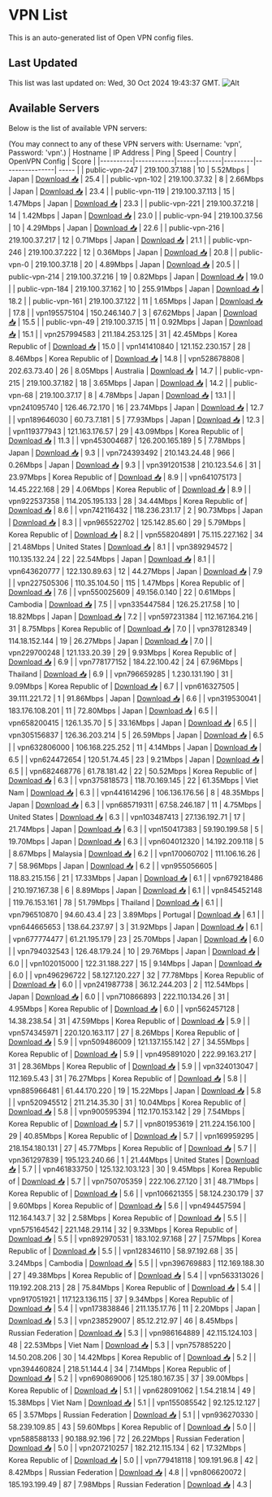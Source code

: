 # VPN List

This is an auto-generated list of Open VPN config files.

## Last Updated

This list was last updated on: Wed, 30 Oct 2024 19:43:37 GMT.
![Alt](https://repobeats.axiom.co/api/embed/186b98318ef1479477931607c1ad7d823f12451f.svg "Repobeats analytics image")

## Available Servers

Below is the list of available VPN servers:

(You may connect to any of these VPN servers with: Username: 'vpn', Password: 'vpn'.)
| Hostname | IP Address | Ping | Speed | Country | OpenVPN Config | Score |
|----------|------------|------|-------|---------|----------------| ----- |
| public-vpn-247 | 219.100.37.188 | 10 | 5.52Mbps | Japan | [Download 📥](./configs/server_0_JP.ovpn) | 25.4 |
| public-vpn-102 | 219.100.37.32 | 8 | 2.66Mbps | Japan | [Download 📥](./configs/server_1_JP.ovpn) | 23.4 |
| public-vpn-119 | 219.100.37.113 | 15 | 1.47Mbps | Japan | [Download 📥](./configs/server_2_JP.ovpn) | 23.3 |
| public-vpn-221 | 219.100.37.218 | 14 | 1.42Mbps | Japan | [Download 📥](./configs/server_3_JP.ovpn) | 23.0 |
| public-vpn-94 | 219.100.37.56 | 10 | 4.29Mbps | Japan | [Download 📥](./configs/server_4_JP.ovpn) | 22.6 |
| public-vpn-216 | 219.100.37.217 | 12 | 0.71Mbps | Japan | [Download 📥](./configs/server_5_JP.ovpn) | 21.1 |
| public-vpn-246 | 219.100.37.222 | 12 | 0.36Mbps | Japan | [Download 📥](./configs/server_6_JP.ovpn) | 20.8 |
| public-vpn-0 | 219.100.37.18 | 20 | 4.89Mbps | Japan | [Download 📥](./configs/server_7_JP.ovpn) | 20.5 |
| public-vpn-214 | 219.100.37.216 | 19 | 0.82Mbps | Japan | [Download 📥](./configs/server_8_JP.ovpn) | 19.0 |
| public-vpn-184 | 219.100.37.162 | 10 | 255.91Mbps | Japan | [Download 📥](./configs/server_9_JP.ovpn) | 18.2 |
| public-vpn-161 | 219.100.37.122 | 11 | 1.65Mbps | Japan | [Download 📥](./configs/server_10_JP.ovpn) | 17.8 |
| vpn195575104 | 150.246.140.7 | 3 | 67.62Mbps | Japan | [Download 📥](./configs/server_11_JP.ovpn) | 15.5 |
| public-vpn-49 | 219.100.37.15 | 11 | 0.92Mbps | Japan | [Download 📥](./configs/server_12_JP.ovpn) | 15.1 |
| vpn257994583 | 211.184.253.125 | 31 | 42.45Mbps | Korea Republic of | [Download 📥](./configs/server_13_KR.ovpn) | 15.0 |
| vpn141410840 | 121.152.230.157 | 28 | 8.46Mbps | Korea Republic of | [Download 📥](./configs/server_14_KR.ovpn) | 14.8 |
| vpn528678808 | 202.63.73.40 | 26 | 8.05Mbps | Australia | [Download 📥](./configs/server_15_AU.ovpn) | 14.7 |
| public-vpn-215 | 219.100.37.182 | 18 | 3.65Mbps | Japan | [Download 📥](./configs/server_16_JP.ovpn) | 14.2 |
| public-vpn-68 | 219.100.37.17 | 8 | 4.78Mbps | Japan | [Download 📥](./configs/server_17_JP.ovpn) | 13.1 |
| vpn241095740 | 126.46.72.170 | 16 | 23.74Mbps | Japan | [Download 📥](./configs/server_18_JP.ovpn) | 12.7 |
| vpn189646030 | 60.73.7.181 | 5 | 77.93Mbps | Japan | [Download 📥](./configs/server_19_JP.ovpn) | 12.3 |
| vpn119377943 | 121.163.176.57 | 29 | 43.09Mbps | Korea Republic of | [Download 📥](./configs/server_20_KR.ovpn) | 11.3 |
| vpn453004687 | 126.200.165.189 | 5 | 7.78Mbps | Japan | [Download 📥](./configs/server_21_JP.ovpn) | 9.3 |
| vpn724393492 | 210.143.24.48 | 966 | 0.26Mbps | Japan | [Download 📥](./configs/server_22_JP.ovpn) | 9.3 |
| vpn391201538 | 210.123.54.6 | 31 | 23.97Mbps | Korea Republic of | [Download 📥](./configs/server_23_KR.ovpn) | 8.9 |
| vpn641075173 | 14.45.222.168 | 29 | 4.06Mbps | Korea Republic of | [Download 📥](./configs/server_24_KR.ovpn) | 8.9 |
| vpn922537358 | 114.205.195.133 | 28 | 34.44Mbps | Korea Republic of | [Download 📥](./configs/server_25_KR.ovpn) | 8.6 |
| vpn742116432 | 118.236.231.17 | 2 | 90.73Mbps | Japan | [Download 📥](./configs/server_26_JP.ovpn) | 8.3 |
| vpn965522702 | 125.142.85.60 | 29 | 5.79Mbps | Korea Republic of | [Download 📥](./configs/server_27_KR.ovpn) | 8.2 |
| vpn558204891 | 75.115.227.162 | 34 | 21.48Mbps | United States | [Download 📥](./configs/server_28_US.ovpn) | 8.1 |
| vpn389294572 | 110.135.132.24 | 22 | 22.54Mbps | Japan | [Download 📥](./configs/server_29_JP.ovpn) | 8.1 |
| vpn643620777 | 122.130.89.63 | 12 | 44.27Mbps | Japan | [Download 📥](./configs/server_30_JP.ovpn) | 7.9 |
| vpn227505306 | 110.35.104.50 | 115 | 1.47Mbps | Korea Republic of | [Download 📥](./configs/server_31_KR.ovpn) | 7.6 |
| vpn550025609 | 49.156.0.140 | 22 | 0.61Mbps | Cambodia | [Download 📥](./configs/server_32_KH.ovpn) | 7.5 |
| vpn335447584 | 126.25.217.58 | 10 | 18.82Mbps | Japan | [Download 📥](./configs/server_33_JP.ovpn) | 7.2 |
| vpn597231384 | 112.167.164.216 | 31 | 8.75Mbps | Korea Republic of | [Download 📥](./configs/server_34_KR.ovpn) | 7.0 |
| vpn378128349 | 114.18.152.144 | 19 | 26.27Mbps | Japan | [Download 📥](./configs/server_35_JP.ovpn) | 7.0 |
| vpn229700248 | 121.133.20.39 | 29 | 9.93Mbps | Korea Republic of | [Download 📥](./configs/server_36_KR.ovpn) | 6.9 |
| vpn778177152 | 184.22.100.42 | 24 | 67.96Mbps | Thailand | [Download 📥](./configs/server_37_TH.ovpn) | 6.9 |
| vpn796659285 | 1.230.131.190 | 31 | 9.09Mbps | Korea Republic of | [Download 📥](./configs/server_38_KR.ovpn) | 6.7 |
| vpn616327505 | 39.111.221.72 | 1 | 91.86Mbps | Japan | [Download 📥](./configs/server_39_JP.ovpn) | 6.6 |
| vpn319530041 | 183.176.108.201 | 11 | 72.80Mbps | Japan | [Download 📥](./configs/server_40_JP.ovpn) | 6.5 |
| vpn658200415 | 126.1.35.70 | 5 | 33.16Mbps | Japan | [Download 📥](./configs/server_41_JP.ovpn) | 6.5 |
| vpn305156837 | 126.36.203.214 | 5 | 26.59Mbps | Japan | [Download 📥](./configs/server_42_JP.ovpn) | 6.5 |
| vpn632806000 | 106.168.225.252 | 11 | 4.14Mbps | Japan | [Download 📥](./configs/server_43_JP.ovpn) | 6.5 |
| vpn624472654 | 120.51.74.45 | 23 | 9.21Mbps | Japan | [Download 📥](./configs/server_44_JP.ovpn) | 6.5 |
| vpn682468776 | 61.78.181.42 | 22 | 50.52Mbps | Korea Republic of | [Download 📥](./configs/server_45_KR.ovpn) | 6.3 |
| vpn375818573 | 118.70.169.145 | 22 | 61.35Mbps | Viet Nam | [Download 📥](./configs/server_46_VN.ovpn) | 6.3 |
| vpn441614296 | 106.136.176.56 | 8 | 48.35Mbps | Japan | [Download 📥](./configs/server_47_JP.ovpn) | 6.3 |
| vpn685719311 | 67.58.246.187 | 11 | 4.75Mbps | United States | [Download 📥](./configs/server_48_US.ovpn) | 6.3 |
| vpn103487413 | 27.136.192.71 | 17 | 21.74Mbps | Japan | [Download 📥](./configs/server_49_JP.ovpn) | 6.3 |
| vpn150417383 | 59.190.199.58 | 5 | 19.70Mbps | Japan | [Download 📥](./configs/server_50_JP.ovpn) | 6.3 |
| vpn604012320 | 14.192.209.118 | 5 | 8.67Mbps | Malaysia | [Download 📥](./configs/server_51_MY.ovpn) | 6.2 |
| vpn170060702 | 111.106.16.26 | 7 | 58.96Mbps | Japan | [Download 📥](./configs/server_52_JP.ovpn) | 6.2 |
| vpn955056605 | 118.83.215.156 | 21 | 17.33Mbps | Japan | [Download 📥](./configs/server_53_JP.ovpn) | 6.1 |
| vpn679218486 | 210.197.167.38 | 6 | 8.89Mbps | Japan | [Download 📥](./configs/server_54_JP.ovpn) | 6.1 |
| vpn845452148 | 119.76.153.161 | 78 | 51.79Mbps | Thailand | [Download 📥](./configs/server_55_TH.ovpn) | 6.1 |
| vpn796510870 | 94.60.43.4 | 23 | 3.89Mbps | Portugal | [Download 📥](./configs/server_56_PT.ovpn) | 6.1 |
| vpn644665653 | 138.64.237.97 | 3 | 31.92Mbps | Japan | [Download 📥](./configs/server_57_JP.ovpn) | 6.1 |
| vpn677774477 | 61.21.195.179 | 23 | 25.70Mbps | Japan | [Download 📥](./configs/server_58_JP.ovpn) | 6.0 |
| vpn794032543 | 126.48.179.24 | 10 | 29.76Mbps | Japan | [Download 📥](./configs/server_59_JP.ovpn) | 6.0 |
| vpn102015000 | 122.31.188.227 | 15 | 9.14Mbps | Japan | [Download 📥](./configs/server_60_JP.ovpn) | 6.0 |
| vpn496296722 | 58.127.120.227 | 32 | 77.78Mbps | Korea Republic of | [Download 📥](./configs/server_61_KR.ovpn) | 6.0 |
| vpn241987738 | 36.12.244.203 | 2 | 112.54Mbps | Japan | [Download 📥](./configs/server_62_JP.ovpn) | 6.0 |
| vpn710866893 | 222.110.134.26 | 31 | 4.95Mbps | Korea Republic of | [Download 📥](./configs/server_63_KR.ovpn) | 6.0 |
| vpn562457128 | 14.38.238.54 | 31 | 47.59Mbps | Korea Republic of | [Download 📥](./configs/server_64_KR.ovpn) | 5.9 |
| vpn574345971 | 220.120.163.117 | 27 | 8.26Mbps | Korea Republic of | [Download 📥](./configs/server_65_KR.ovpn) | 5.9 |
| vpn509486009 | 121.137.155.142 | 27 | 34.55Mbps | Korea Republic of | [Download 📥](./configs/server_66_KR.ovpn) | 5.9 |
| vpn495891020 | 222.99.163.217 | 31 | 28.36Mbps | Korea Republic of | [Download 📥](./configs/server_67_KR.ovpn) | 5.9 |
| vpn324013047 | 112.169.5.43 | 31 | 76.27Mbps | Korea Republic of | [Download 📥](./configs/server_68_KR.ovpn) | 5.8 |
| vpn885966481 | 61.44.170.220 | 19 | 15.22Mbps | Japan | [Download 📥](./configs/server_69_JP.ovpn) | 5.8 |
| vpn520945512 | 211.214.35.30 | 31 | 10.04Mbps | Korea Republic of | [Download 📥](./configs/server_70_KR.ovpn) | 5.8 |
| vpn900595394 | 112.170.153.142 | 29 | 7.54Mbps | Korea Republic of | [Download 📥](./configs/server_71_KR.ovpn) | 5.7 |
| vpn801953619 | 211.224.156.100 | 29 | 40.85Mbps | Korea Republic of | [Download 📥](./configs/server_72_KR.ovpn) | 5.7 |
| vpn169959295 | 218.154.180.131 | 27 | 45.77Mbps | Korea Republic of | [Download 📥](./configs/server_73_KR.ovpn) | 5.7 |
| vpn361297839 | 195.123.240.66 | 1 | 21.44Mbps | United States | [Download 📥](./configs/server_74_US.ovpn) | 5.7 |
| vpn461833750 | 125.132.103.123 | 30 | 9.45Mbps | Korea Republic of | [Download 📥](./configs/server_75_KR.ovpn) | 5.7 |
| vpn750705359 | 222.106.27.120 | 31 | 48.71Mbps | Korea Republic of | [Download 📥](./configs/server_76_KR.ovpn) | 5.6 |
| vpn106621355 | 58.124.230.179 | 37 | 9.60Mbps | Korea Republic of | [Download 📥](./configs/server_77_KR.ovpn) | 5.6 |
| vpn494457594 | 112.164.143.7 | 32 | 2.58Mbps | Korea Republic of | [Download 📥](./configs/server_78_KR.ovpn) | 5.5 |
| vpn575164542 | 221.148.29.114 | 32 | 9.33Mbps | Korea Republic of | [Download 📥](./configs/server_79_KR.ovpn) | 5.5 |
| vpn892970531 | 183.102.97.168 | 27 | 7.57Mbps | Korea Republic of | [Download 📥](./configs/server_80_KR.ovpn) | 5.5 |
| vpn128346110 | 58.97.192.68 | 35 | 3.24Mbps | Cambodia | [Download 📥](./configs/server_81_KH.ovpn) | 5.5 |
| vpn396769883 | 112.169.188.30 | 27 | 49.38Mbps | Korea Republic of | [Download 📥](./configs/server_82_KR.ovpn) | 5.4 |
| vpn563313026 | 119.192.208.213 | 28 | 75.84Mbps | Korea Republic of | [Download 📥](./configs/server_83_KR.ovpn) | 5.4 |
| vpn917051921 | 117.123.136.115 | 37 | 9.34Mbps | Korea Republic of | [Download 📥](./configs/server_84_KR.ovpn) | 5.4 |
| vpn173838846 | 211.135.17.76 | 11 | 2.20Mbps | Japan | [Download 📥](./configs/server_85_JP.ovpn) | 5.3 |
| vpn238529007 | 85.12.212.97 | 46 | 8.45Mbps | Russian Federation | [Download 📥](./configs/server_86_RU.ovpn) | 5.3 |
| vpn986164889 | 42.115.124.103 | 48 | 22.53Mbps | Viet Nam | [Download 📥](./configs/server_87_VN.ovpn) | 5.3 |
| vpn757885220 | 14.50.208.206 | 30 | 14.42Mbps | Korea Republic of | [Download 📥](./configs/server_88_KR.ovpn) | 5.2 |
| vpn394460824 | 218.51.144.4 | 34 | 7.14Mbps | Korea Republic of | [Download 📥](./configs/server_89_KR.ovpn) | 5.2 |
| vpn690869006 | 125.180.167.35 | 37 | 39.00Mbps | Korea Republic of | [Download 📥](./configs/server_90_KR.ovpn) | 5.1 |
| vpn628091062 | 1.54.218.14 | 49 | 15.38Mbps | Viet Nam | [Download 📥](./configs/server_91_VN.ovpn) | 5.1 |
| vpn155085542 | 92.125.12.127 | 65 | 3.57Mbps | Russian Federation | [Download 📥](./configs/server_92_RU.ovpn) | 5.1 |
| vpn936270330 | 58.239.109.85 | 43 | 59.60Mbps | Korea Republic of | [Download 📥](./configs/server_93_KR.ovpn) | 5.0 |
| vpn588588133 | 90.188.92.196 | 72 | 26.22Mbps | Russian Federation | [Download 📥](./configs/server_94_RU.ovpn) | 5.0 |
| vpn207210257 | 182.212.115.134 | 62 | 17.32Mbps | Korea Republic of | [Download 📥](./configs/server_95_KR.ovpn) | 5.0 |
| vpn779418118 | 109.191.96.8 | 42 | 8.42Mbps | Russian Federation | [Download 📥](./configs/server_96_RU.ovpn) | 4.8 |
| vpn806620072 | 185.193.199.49 | 87 | 7.98Mbps | Russian Federation | [Download 📥](./configs/server_97_RU.ovpn) | 4.3 |
